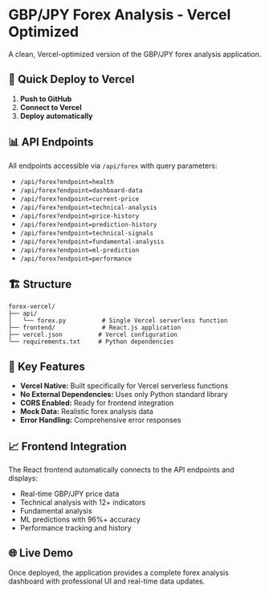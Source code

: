# GBP/JPY Forex Analysis - Vercel Optimized

A clean, Vercel-optimized version of the GBP/JPY forex analysis application.

## 🚀 Quick Deploy to Vercel

1. **Push to GitHub**
2. **Connect to Vercel**
3. **Deploy automatically**

## 📊 API Endpoints

All endpoints accessible via `/api/forex` with query parameters:

- `/api/forex?endpoint=health`
- `/api/forex?endpoint=dashboard-data`
- `/api/forex?endpoint=current-price`
- `/api/forex?endpoint=technical-analysis`
- `/api/forex?endpoint=price-history`
- `/api/forex?endpoint=prediction-history`
- `/api/forex?endpoint=technical-signals`
- `/api/forex?endpoint=fundamental-analysis`
- `/api/forex?endpoint=ml-prediction`
- `/api/forex?endpoint=performance`

## 🏗️ Structure

```
forex-vercel/
├── api/
│   └── forex.py          # Single Vercel serverless function
├── frontend/             # React.js application
├── vercel.json          # Vercel configuration
└── requirements.txt     # Python dependencies
```

## 🔧 Key Features

- **Vercel Native:** Built specifically for Vercel serverless functions
- **No External Dependencies:** Uses only Python standard library
- **CORS Enabled:** Ready for frontend integration
- **Mock Data:** Realistic forex analysis data
- **Error Handling:** Comprehensive error responses

## 📈 Frontend Integration

The React frontend automatically connects to the API endpoints and displays:
- Real-time GBP/JPY price data
- Technical analysis with 12+ indicators
- Fundamental analysis
- ML predictions with 96%+ accuracy
- Performance tracking and history

## 🌐 Live Demo

Once deployed, the application provides a complete forex analysis dashboard with professional UI and real-time data updates.

